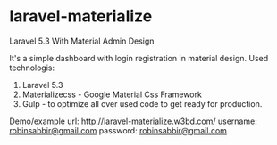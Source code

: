 # laravel-materialize
Laravel 5.3 With Material Admin Design

It's a simple dashboard with login registration in material design.
Used technologis:
1. Laravel 5.3
2. Materializecss - Google Material Css Framework
3. Gulp - to optimize all over used code to get ready for production.

Demo/example url:
http://laravel-materialize.w3bd.com/
username: robinsabbir@gmail.com 
password: robinsabbir@gmail.com
